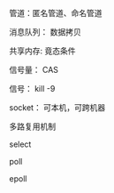 管道：匿名管道、命名管道

消息队列： 数据拷贝

共享内存: 竟态条件

信号量： CAS

信号： kill -9

socket： 可本机，可跨机器

多路复用机制

select

poll

epoll
